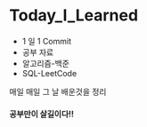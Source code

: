 # Today_I_Learned

- 1 일 1 Commit
- 공부 자료
- 알고리즘-백준
- SQL-LeetCode

매일 매일 그 날 배운것을 정리

#### 공부만이 살길이다!!



